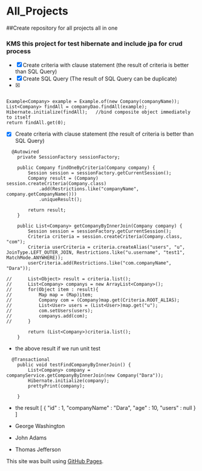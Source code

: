 # All_Projects
##Create repository for all projects all in one

### KMS this project for test hibernate and include jpa for crud process

- [x] Create criteria with clause statement (the result of criteria is better than SQL Query)
- [x] Create SQL Query (The result of SQL Query can be duplicate)
- [x] 


```

Example<Company> example = Example.of(new Company(companyName));
List<Company> findAll = companyDao.findAll(example); 
Hibernate.initialize(findAll);   //bind composite object immediately to itself
return findAll.get(0);

```


- [x] Create criteria with clause statement (the result of criteria is better than SQL Query)
```
  @Autowired
	private SessionFactory sessionFactory;
	
	public Company findOneByCriteria(Company company) {
		Session session = sessionFactory.getCurrentSession();
		Company result = (Company) session.createCriteria(Company.class)
			.add(Restrictions.like("companyName", company.getCompanyName()))
			.uniqueResult();
		
		return result;
	}
	
	public List<Company> getCompanyByInnerJoin(Company company) {
		Session session = sessionFactory.getCurrentSession();
		Criteria criteria = session.createCriteria(Company.class, "com");
		Criteria userCriteria = criteria.createAlias("users", "u", JoinType.LEFT_OUTER_JOIN, Restrictions.like("u.username", "test1", MatchMode.ANYWHERE));
		userCriteria.add(Restrictions.like("com.companyName", "Dara"));
		
//		List<Object> result = criteria.list();
//		List<Company> companys = new ArrayList<Company>();
//		for(Object item : result){
//			Map map = (Map)item;
//			Company com = (Company)map.get(Criteria.ROOT_ALIAS);
//			List<User> users = (List<User>)map.get("u");
//			com.setUsers(users);
//			companys.add(com);
//		}
		
		return (List<Company>)criteria.list();
	}
```
- the above result if we run unit test
```
  @Transactional
	public void testFindCompanyByInnerJoin() {
		List<Company> company = companyService.getCompanyByInnerJoin(new Company("Dara"));
		Hibernate.initialize(company);
		prettyPrint(company);
		
	}
```
- the result
[ {
  "id" : 1,
  "companyName" : "Dara",
  "age" : 10,
  "users" : null
} ]

- George Washington
- John Adams
- Thomas Jefferson


This site was built using [GitHub Pages](https://pages.github.com/).

